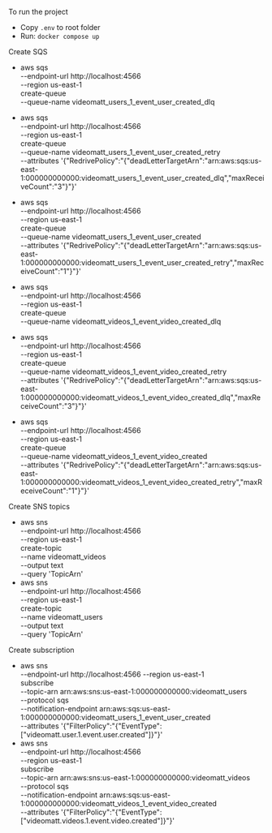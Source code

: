 To run the project

- Copy `.env` to root folder
- Run: `docker compose up`

Create SQS

- aws sqs \
   --endpoint-url http://localhost:4566 \
   --region us-east-1 \
   create-queue \
   --queue-name videomatt_users_1_event_user_created_dlq
- aws sqs \
   --endpoint-url http://localhost:4566 \
   --region us-east-1 \
   create-queue \
   --queue-name videomatt_users_1_event_user_created_retry \
   --attributes '{"RedrivePolicy":"{\"deadLetterTargetArn\":\"arn:aws:sqs:us-east-1:000000000000:videomatt_users_1_event_user_created_dlq\",\"maxReceiveCount\":\"3\"}"}'
- aws sqs \
  --endpoint-url http://localhost:4566 \
  --region us-east-1 \
  create-queue \
  --queue-name videomatt_users_1_event_user_created \
  --attributes '{"RedrivePolicy":"{\"deadLetterTargetArn\":\"arn:aws:sqs:us-east-1:000000000000:videomatt_users_1_event_user_created_retry\",\"maxReceiveCount\":\"1\"}"}'

- aws sqs \
  --endpoint-url http://localhost:4566 \
  --region us-east-1 \
  create-queue \
  --queue-name videomatt_videos_1_event_video_created_dlq
- aws sqs \
  --endpoint-url http://localhost:4566 \
  --region us-east-1 \
  create-queue \
  --queue-name videomatt_videos_1_event_video_created_retry \
  --attributes '{"RedrivePolicy":"{\"deadLetterTargetArn\":\"arn:aws:sqs:us-east-1:000000000000:videomatt_videos_1_event_video_created_dlq\",\"maxReceiveCount\":\"3\"}"}'
- aws sqs \
  --endpoint-url http://localhost:4566 \
  --region us-east-1 \
  create-queue \
  --queue-name videomatt_videos_1_event_video_created \
  --attributes '{"RedrivePolicy":"{\"deadLetterTargetArn\":\"arn:aws:sqs:us-east-1:000000000000:videomatt_videos_1_event_video_created_retry\",\"maxReceiveCount\":\"1\"}"}'

Create SNS topics

- aws sns \
  --endpoint-url http://localhost:4566 \
  --region us-east-1 \
  create-topic \
  --name videomatt_videos \
  --output text \
  --query 'TopicArn'
- aws sns \
  --endpoint-url http://localhost:4566 \
  --region us-east-1 \
  create-topic \
  --name videomatt_users \
  --output text \
  --query 'TopicArn'

Create subscription

- aws sns \
  --endpoint-url http://localhost:4566 --region us-east-1 \
   subscribe \
   --topic-arn arn:aws:sns:us-east-1:000000000000:videomatt_users \
   --protocol sqs \
   --notification-endpoint arn:aws:sqs:us-east-1:000000000000:videomatt_users_1_event_user_created \
   --attributes '{"FilterPolicy":"{\"EventType\":[\"videomatt.user.1.event.user.created\"]}"}'
- aws sns \
  --endpoint-url http://localhost:4566 \
  --region us-east-1 \
  subscribe \
  --topic-arn arn:aws:sns:us-east-1:000000000000:videomatt_videos \
  --protocol sqs \
  --notification-endpoint arn:aws:sqs:us-east-1:000000000000:videomatt_videos_1_event_video_created \
  --attributes '{"FilterPolicy":"{\"EventType\":[\"videomatt.videos.1.event.video.created\"]}"}'
